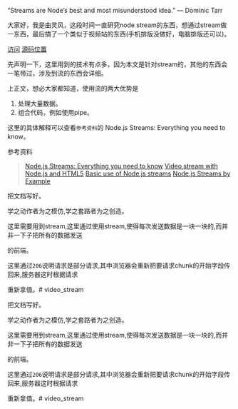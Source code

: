 “Streams are Node’s best and most misunderstood idea.”
— Dominic Tarr

大家好，我是曲灵风，这段时间一直研究node stream的东西，想通过stream做一东西，最后搞了一个类似于视频站的东西(手机排版没做好，电脑排版还可以)。

[访问](http://106.15.231.221:9000/)
[源码位置](https://github.com/WenNingZhang/video_stream)

先声明一下，这里用到的技术有点多，因为本文是针对stream的，其他的东西会一笔带过，涉及到流的东西会详细。

上正文，想必大家都知道，使用流的两大优势是
1. 处理大量数据。
2. 组合代码，例如使用pipe。

这里的具体解释可以查看`参考资料`的 Node.js Streams: Everything you need to know。




参考资料
>  [Node.js Streams: Everything you need to know](https://medium.freecodecamp.org/node-js-streams-everything-you-need-to-know-c9141306be93)
>  [Video stream with Node.js and HTML5](https://medium.com/@daspinola/video-stream-with-node-js-and-html5-320b3191a6b6)
> [Basic use of Node.js streams](http://codewinds.com/blog/2013-08-02-streams-basics.html#for_additional_reading)
> [Node.js Streams by Example](https://medium.com/@chris_neave/node-js-streams-by-example-9019398a258)

把文档写好。

学之动作者为之模仿,学之套路者为之创造。

这里需要用到stream,这里通过使用stream,使得每次发送数据是一块一块的,而并非一下子把所有的数据发送

的前端。


这里通过`206`说明请求是部分请求,其中浏览器会重新把要请求chunk的开始字段传回来,服务器这时根据请求

重新拿值。# video_stream


把文档写好。

学之动作者为之模仿,学之套路者为之创造。

这里需要用到stream,这里通过使用stream,使得每次发送数据是一块一块的,而并非一下子把所有的数据发送

的前端。


这里通过`206`说明请求是部分请求,其中浏览器会重新把要请求chunk的开始字段传回来,服务器这时根据请求

重新拿值。# video_stream
